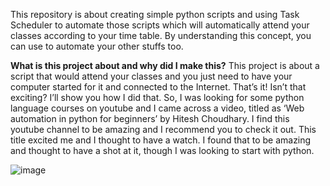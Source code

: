 This repository is about creating simple python scripts and using Task Scheduler to automate those scripts which will automatically attend your classes according to your time table.
By understanding this concept, you can use to automate your other stuffs too.

**What is this project about and why did I make this?**
This project is about a script that would attend your classes and you just need to have your computer started for it and connected to the Internet. That’s it! Isn’t that exciting? I’ll show you how I did that.
So, I was looking for some python language courses on youtube and I came across a video, titled as ‘Web automation in python for beginners’ by Hitesh Choudhary. I find this youtube channel to be amazing and I recommend you to check it out. This title excited me and I thought to have a watch. I found that to be amazing and thought to have a shot at it, though I was looking to start with python. 

![image](https://user-images.githubusercontent.com/55484263/109388618-3c2d7280-792e-11eb-9263-ae2d0d91c08a.png)
